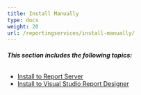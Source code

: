 ```yaml
---
title: Install Manually
type: docs
weight: 20
url: /reportingservices/install-manually/
---
```


###### **This section includes the following topics:**
- [Install to Report Server](/pdf/reportingservices/install-to-report-server-html/)
- [Install to Visual Studio Report Designer](/pdf/reportingservices/install-to-visual-studio-report-designer-html/)
